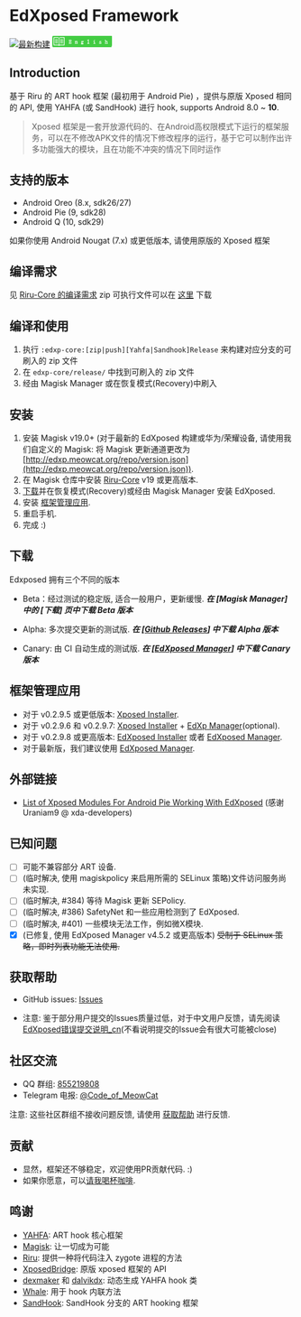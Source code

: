 # EdXposed Framework

[![最新构建](https://ci.appveyor.com/api/projects/status/qu3vj1d64nqia1b8/branch/master?svg=true)](https://ci.appveyor.com/project/ElderDrivers/edxposed/branch/master) [![English](art/README_EN.png)](README.md)

## Introduction 

基于 Riru 的 ART hook 框架 (最初用于 Android Pie) ，提供与原版 Xposed 相同的 API, 使用 YAHFA (或 SandHook) 进行 hook, supports Android 8.0 ~ **10**.

> Xposed 框架是一套开放源代码的、在Android高权限模式下运行的框架服务，可以在不修改APK文件的情况下修改程序的运行，基于它可以制作出许多功能强大的模块，且在功能不冲突的情况下同时运作

## 支持的版本

- Android Oreo (8.x, sdk26/27)
- Android Pie (9, sdk28)
- Android Q (10, sdk29)

如果你使用 Android Nougat (7.x) 或更低版本, 请使用原版的 Xposed 框架

## 编译需求

见 [Riru-Core 的编译需求](https://github.com/RikkaApps/Riru/blob/master/README.md#build-requirements)
zip 可执行文件可以在 [这里](http://gnuwin32.sourceforge.net/packages/zip.htm) 下载

## 编译和使用

1. 执行 `:edxp-core:[zip|push][Yahfa|Sandhook]Release` 来构建对应分支的可刷入的 zip 文件
2. 在 `edxp-core/release/` 中找到可刷入的 zip 文件
3. 经由 Magisk Manager 或在恢复模式(Recovery)中刷入

## 安装

1. 安装 Magisk v19.0+ (对于最新的 EdXposed 构建或华为/荣耀设备, 请使用我们自定义的 Magisk: 将 Magisk 更新通道更改为 [http://edxp.meowcat.org/repo/version.json](http://edxp.meowcat.org/repo/version.json)).
2. 在 Magisk 仓库中安装 [Riru-Core](https://github.com/RikkaApps/Riru/releases) v19 或更高版本.
3. [下载](#下载)并在恢复模式(Recovery)或经由 Magisk Manager 安装 EdXposed.
4. 安装 [框架管理应用](#框架管理应用).
4. 重启手机.
5. 完成 :)

## 下载

Edxposed 拥有三个不同的版本

- Beta：经过测试的稳定版, 适合一般用户，更新缓慢.
***在 [Magisk Manager] 中的 [下载] 页中下载 Beta 版本***

- Alpha: 多次提交更新的测试版.
***在 [[Github Releases](https://github.com/ElderDrivers/EdXposed/releases)] 中下载 Alpha 版本***

- Canary: 由 CI 自动生成的测试版.
***在 [[EdXposed Manager](https://github.com/ElderDrivers/EdXposedManager)] 中下载 Canary 版本***

## 框架管理应用

- 对于 v0.2.9.5 或更低版本: [Xposed Installer](https://github.com/DVDAndroid/XposedInstaller).
- 对于 v0.2.9.6 和 v0.2.9.7: [Xposed Installer](https://github.com/DVDAndroid/XposedInstaller) + [EdXp Manager](https://github.com/solohsu/EdXpManager)(optional).
- 对于 v0.2.9.8 或更高版本: [EdXposed Installer](https://github.com/solohsu/XposedInstaller) 或者 [EdXposed Manager](https://github.com/ElderDrivers/EdXposedManager).
- 对于最新版，我们建议使用 [EdXposed Manager](https://github.com/ElderDrivers/EdXposedManager).

## 外部链接

- [List of Xposed Modules For Android Pie Working With EdXposed](https://forum.xda-developers.com/xposed/list-xposed-modules-android-pie-ed-t3892768) (感谢 Uraniam9 @ xda-developers)

## 已知问题

- [ ] 可能不兼容部分 ART 设备.
- [ ] (临时解决, 使用 magiskpolicy 来启用所需的 SELinux 策略)文件访问服务尚未实现.
- [ ] (临时解决, #384) 等待 Magisk 更新 SEPolicy.
- [ ] (临时解决, #386) SafetyNet 和一些应用检测到了 EdXposed.
- [ ] (临时解决, #401) 一些模块无法工作，例如微X模块. 
- [x] (已修复, 使用 EdXposed Manager v4.5.2 或更高版本) ~~受制于 SELinux 策略，即时列表功能无法使用.~~

## 获取帮助

- GitHub issues: [Issues](https://github.com/solohsu/EdXposed/issues/)

- 注意: 鉴于部分用户提交的Issues质量过低，对于中文用户反馈，请先阅读[EdXposed错误提交说明_cn](https://raw.githubusercontent.com/ElderDrivers/Repository-Website/gh-pages/repo/EdXposedIssuesReport_cn.txt)(不看说明提交的Issue会有很大可能被close)

## 社区交流

- QQ 群组: [855219808](http://shang.qq.com/wpa/qunwpa?idkey=fae42a3dba9dc758caf63e971be2564e67bf7edd751a2ff1c750478b0ad1ca3f)
- Telegram 电报: [@Code_of_MeowCat](http://t.me/Code_of_MeowCat)

注意: 这些社区群组不接收问题反馈, 请使用 [获取帮助](#获取帮助) 进行反馈.

## 贡献

- 显然，框架还不够稳定，欢迎使用PR贡献代码. :)
- 如果你愿意，可以[请我喝杯咖啡](https://www.paypal.me/givin2u).

## 鸣谢 

- [YAHFA](https://github.com/rk700/YAHFA): ART hook 核心框架
- [Magisk](https://github.com/topjohnwu/Magisk/): 让一切成为可能
- [Riru](https://github.com/RikkaApps/Riru): 提供一种将代码注入 zygote 进程的方法
- [XposedBridge](https://github.com/rovo89/XposedBridge): 原版 xposed 框架的 API
- [dexmaker](https://github.com/linkedin/dexmaker) 和 [dalvikdx](https://github.com/JakeWharton/dalvik-dx): 动态生成 YAHFA hook 类
- [Whale](https://github.com/asLody/whale): 用于 hook 内联方法
- [SandHook](https://github.com/ganyao114/SandHook/): SandHook 分支的 ART hooking 框架

